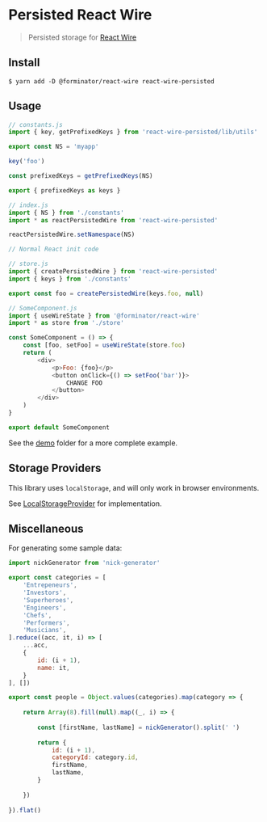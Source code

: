 # Persisted React Wire

> Persisted storage for [React Wire](https://github.com/forminator/react-wire)

## Install

```shell
$ yarn add -D @forminator/react-wire react-wire-persisted
```

## Usage

```javascript
// constants.js
import { key, getPrefixedKeys } from 'react-wire-persisted/lib/utils'

export const NS = 'myapp'

key('foo')

const prefixedKeys = getPrefixedKeys(NS)

export { prefixedKeys as keys }
```

```javascript
// index.js
import { NS } from './constants'
import * as reactPersistedWire from 'react-wire-persisted'

reactPersistedWire.setNamespace(NS)

// Normal React init code
```

```javascript
// store.js
import { createPersistedWire } from 'react-wire-persisted'
import { keys } from './constants'

export const foo = createPersistedWire(keys.foo, null)
```

```javascript
// SomeComponent.js
import { useWireState } from '@forminator/react-wire'
import * as store from './store'

const SomeComponent = () => {
    const [foo, setFoo] = useWireState(store.foo)
    return (
        <div>
            <p>Foo: {foo}</p>
            <button onClick={() => setFoo('bar')}>
                CHANGE FOO
            </button>
        </div>
    )
}

export default SomeComponent
```

See the [demo](demo) folder for a more complete example.

## Storage Providers

This library uses `localStorage`, and will only work in browser environments.

See [LocalStorageProvider](src/LocalStorageProvider.js) for implementation.

## Miscellaneous

For generating some sample data:

```javascript
import nickGenerator from 'nick-generator'

export const categories = [
    'Entrepeneurs',
    'Investors',
    'Superheroes',
    'Engineers',
    'Chefs',
    'Performers',
    'Musicians',
].reduce((acc, it, i) => [
    ...acc,
    {
        id: (i + 1),
        name: it,
    }
], [])

export const people = Object.values(categories).map(category => {
    
    return Array(8).fill(null).map((_, i) => {
        
        const [firstName, lastName] = nickGenerator().split(' ')
        
        return {
            id: (i + 1),
            categoryId: category.id,
            firstName,
            lastName,
        }
        
    })
    
}).flat()
```
